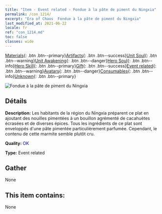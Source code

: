 ```yaml
---
title: "Item - Event related - Fondue à la pâte de piment du Ningxia"
permalink: /con_1214/
excerpt: "Era of Chaos  Fondue à la pâte de piment du Ningxia"
last_modified_at: 2021-06-22
locale: fr
ref: "con_1214.md"
toc: false
classes: wide
---
```

 [Materials](/ItemsFR/){: .btn .btn--primary}[Artifacts](/ItemsFR/Artifacts/){: .btn .btn--success}[Unit Soul](/ItemsFR/UnitSoul/){: .btn .btn--warning}[Unit Awakening](/ItemsFR/UnitAwakening/){: .btn .btn--danger}[Hero Soul](/ItemsFR/HeroSoul/){: .btn .btn--info}[Hero Skill](/ItemsFR/HeroSkill/){: .btn .btn--primary}[Gift](/ItemsFR/Gift/){: .btn .btn--success}[Event related](/ItemsFR/Events/){: .btn .btn--warning}[Avatars](/ItemsFR/Avatars/){: .btn .btn--danger}[Consumables](/ItemsFR/Consumables/){: .btn .btn--info}[Unknown](/ItemsFR/Unknown/){: .btn .btn--primary}

 ![Fondue à la pâte de piment du Ningxia](/images/t/i_81522221.png)

## Détails
 **Description:** Les habitants de la région du Ningxia préparent ce plat en ajoutant des nouilles pimentées à un bouillon agrémenté de cacahuètes écrasées et de diverses épices. Tous les ingrédients de ce plat sont enveloppés d'une pâte pimentée particulièrement parfumée. Cependant, le contenu de cette marmite semble plutôt cru.

 **Quality:** <span style="color: #0000CD">OK</span>

 **Type:** Event related

## Gather

  None

## This item contains:

  None

